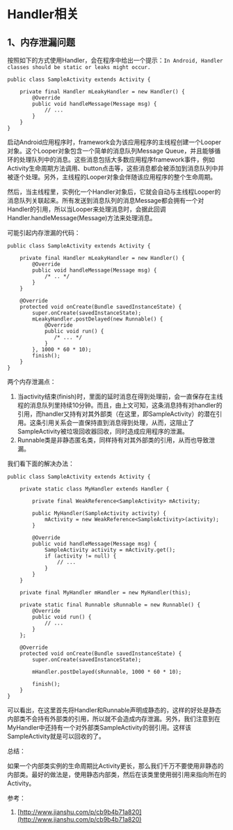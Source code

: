 # Handler相关

## 1、内存泄漏问题

按照如下的方式使用Handler，会在程序中给出一个提示：`In Android, Handler classes should be static or leaks might occur.`

    public class SampleActivity extends Activity {

        private final Handler mLeakyHandler = new Handler() {
            @Override
            public void handleMessage(Message msg) {
                // ... 
            }
        }
    }

启动Android应用程序时，framework会为该应用程序的主线程创建一个Looper对象。这个Looper对象包含一个简单的消息队列Message Queue，并且能够循环的处理队列中的消息。这些消息包括大多数应用程序framework事件，例如Activity生命周期方法调用、button点击等，这些消息都会被添加到消息队列中并被逐个处理。另外，主线程的Looper对象会伴随该应用程序的整个生命周期。

然后，当主线程里，实例化一个Handler对象后，它就会自动与主线程Looper的消息队列关联起来。所有发送到消息队列的消息Message都会拥有一个对Handler的引用，所以当Looper来处理消息时，会据此回调Handler.handleMessage(Message)方法来处理消息。

可能引起内存泄漏的代码：

    public class SampleActivity extends Activity {

        private final Handler mLeakyHandler = new Handler() {
            @Override
            public void handleMessage(Message msg) {
                /* .. */
            }
        }

        @Override
        protected void onCreate(Bundle savedInstanceState) {
            super.onCreate(savedInstanceState);
            mLeakyHandler.postDelayed(new Runnable() {
                @Override
                public void run() {
                   /* ... */ 
                }
            }, 1000 * 60 * 10);
            finish();
        }
    }

两个内存泄漏点：

1. 当activity结束(finish)时，里面的延时消息在得到处理前，会一直保存在主线程的消息队列里持续10分钟。而且，由上文可知，这条消息持有对handler的引用，而handler又持有对其外部类（在这里，即SampleActivity）的潜在引用。这条引用关系会一直保持直到消息得到处理，从而，这阻止了SampleActivity被垃圾回收器回收，同时造成应用程序的泄漏。
2. Runnable类是非静态匿名类，同样持有对其外部类的引用，从而也导致泄漏。

我们看下面的解决办法：

    public class SampleActivity extends Activity {

        private static class MyHandler extends Handler {

            private final WeakReference<SampleActivity> mActivity;

            public MyHandler(SampleActivity activity) {
                mActivity = new WeakReference<SampleActivity>(activity);
            }

            @Override
            public void handleMessage(Message msg) {
                SampleActivity activity = mActivity.get();
                if (activity != null) {
                    // ...
                }
            }
        }

        private final MyHandler mHandler = new MyHandler(this);

        private static final Runnable sRunnable = new Runnable() {
            @Override
            public void run() { 
                // ...
            }
        };

        @Override
        protected void onCreate(Bundle savedInstanceState) {
            super.onCreate(savedInstanceState);

            mHandler.postDelayed(sRunnable, 1000 * 60 * 10);

            finish();
        }
    }

可以看出，在这里首先将Handler和Runnable声明成静态的，这样的好处是静态内部类不会持有外部类的引用，所以就不会造成内存泄漏。另外，我们注意到在MyHandler中还持有一个对外部类SampleActivity的弱引用。这样该SampleActivity就是可以回收的了。

总结：

如果一个内部类实例的生命周期比Activity更长，那么我们千万不要使用非静态的内部类。最好的做法是，使用静态内部类，然后在该类里使用弱引用来指向所在的Activity。

参考：

1. [http://www.jianshu.com/p/cb9b4b71a820](http://www.jianshu.com/p/cb9b4b71a820)